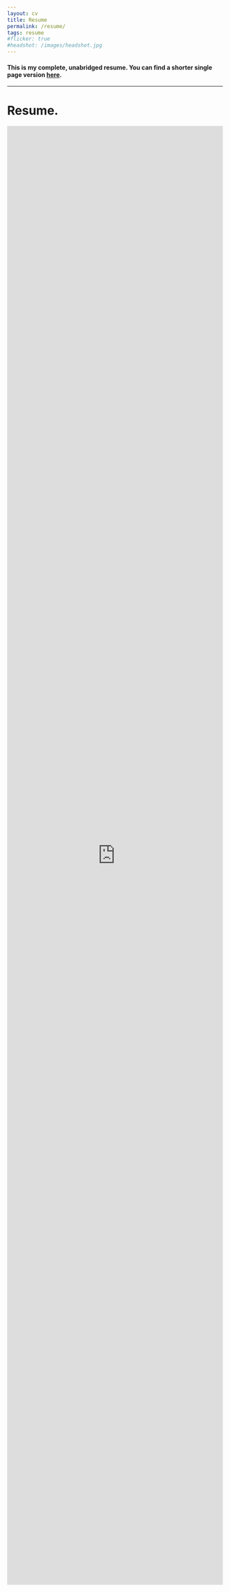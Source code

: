 ```yaml
---
layout: cv
title: Resume
permalink: /resume/
tags: resume
#flicker: true
#headshot: /images/headshot.jpg
---
```


#### This is my complete, unabridged resume. You can find a shorter single page version [here](https://raw.githubusercontent.com/IAmSuyogJadhav/Resume/master/Resume.pdf).
---

<!-- # Suyog Jadhav
<div id="webaddress">
<i class="fa fa-envelope"></i> <a href="mailto:suyog.17je002775@ece.ism.ac.in">mail</a>
|
<i class="fa fa-linkedin"></i> <a href="https://linkedin.com/{{ site.linkedin_username }}">{{ site.linkedin_username }}</a>
|
<i class="fa fa-github"></i> <a href="https://github.com/{{ site.github_username }}">{{ site.github_username }}</a>
|
<i class="fa fa-twitter"></i> <a href="https://twitter.com/{{ site.twitter_username }}">{{ site.twitter_username }}</a>
</div>

## Projects

`Dec 2018`
__T. A. L. K. (The Aid for Language Kinetics)__ Currently working on this research project under the supervision of [Dr. Jaisingh T.](https://www.researchgate.net/profile/Jaisingh_Thangaraj). We are trying to design custom recurrent neural networks to use for detecting the whole American sign language (including the gestures) in a more practical and scalable way, using small and lightweight hardware sensors mounted on the arms of the user, instead of bulky cameras. Can be thought of as text-to-speech, but for sign language. Ongoing

`Jan 2019`
__[Brainy](https://github.com/IAmSuyogJadhav/Brainy/)__ Along with 2 fellow members of the team, designed a web portal that can be used by doctors to get the brain MRI scans analyzed simply by uploading the scans using their login ID. We modified the U-Net model and trained it to segment out the brain tumors from the MRI scans of the brain. The project got 4th rank out of a total of 22 finalist teams in the PanIIT AI Hackathon 2019 and got featured on paperswithcode.com.

`Oct 2018`
__[WalkSafe](https://github.com/IAmSuyogJadhav/WalkSafe)__ Along with Udbhav and Aniket (fellow members of the team), designed an application that alerts unaware pedestrians and those with hearing disabilities if a car is approaching them. We synthesized the dataset by randomly superposing car horn snippets on background noise. Trained an LSTM model and got ~85% accuracy on the validation set.

`Sep 2018`
__DriveSmart (A startup funded by CIIE, IIT Dhanbad)__ Developed a smart system for cars that alerts the driver with visual cues and audio alerts when the driver gets distracted from the road or is drowsy. Used OpenCV, and dlib to create a multithreaded real-time object detector that could achieve object detection speeds of more than 60 FPS. Further, designed and trained a head pose estimation model in TensorFlow. Only the multithreaded object detector is open-sourced ([here](https://github.com/IAmSuyogJadhav/Lightning-Fast-Object-Detector)) due to NDA agreement.

`Jul 2018`
__[FaceSearch](https://www.github.com/IAmSuyogJadhav/FaceSearch)__ Created a command-line tool that takes an image, detects faces in it, lets the user select one and then tries to establish the identity of the person by performing Google reverse Image search on the face. Used OpenCV. Implemented in Python. The project got 25 stars on the GitHub repository in a short time after its release.

The complete list of projects can be found on [my Github profile](https://github.com/IAmSuyogJadhav).

## Positions Held

`Dec '18 - Jan '19`
__Python Developer Intern, DataProrrisi Inc__ Developed the backend in Flask for DataProrrisi, a startup focused on revolutionizing the loan acquisition process using machine learning, based in California.

`Dec '17 - Present`
__AI Team Member, Cyber Labs__ A core member of the AI team of Cyber Labs, the official cyber society of IIT (ISM), Dhanbad. Cyber Labs is the initiative of IIT (ISM) students on the footsteps of MIT Media Labs, MIT. Our team focuses on working on various projects that use ML, DL or in general, any field of AI.

## Certifications

__Advanced Machine Learning Specialization__
_by HSE - National Research University on Coursera_

  1. [Introduction to Deep Learning](https://www.coursera.org/account/accomplishments/verify/32SDG3EQFHNQ)

  2. [How to Win a Data Science Competition: Learn from Top Kagglers](https://www.coursera.org/account/accomplishments/verify/897TKTQY9QCH)

__[Deep Learning Specialization (5/5 Courses)](https://www.coursera.org/account/accomplishments/specialization/certificate/LUB5A3JNJKHC)__
_by deeplearning.ai on Coursera_

__[Machine Learning](https://www.coursera.org/account/accomplishments/verify/PKVYKUTJCGFN)__
_by Stanford University on Coursera_

## Skills

### Languages
Python 3 | Python 2 | C++ | C | Matlab | GNU Octave | Javascript | CSS

### Tools & Libraries
Keras | TensorFlow | OpenCV | dlib | Git | Linux | Scipy stack | Pandas | Matplotlib | Scikit-learn | Regex | XGBoost | PyTorch | Flask

### Development
Machine Learning | Deep Learning | 2D and 3D Convolutional Neural Networks | Recurrent Neural Networks | Generative Networks | Transfer Learning | Computer Vision | Competitive Data Science | Audio Processing | Image/Video Processing | API & Backend Development

---
## Recent Achievements

`Jan 2019`
__3rd Runner Up @ PanIIT Mission AI: Solve For India__ Secured 4th rank in the final round out of 22 teams selected for the final round. We trained a model to segment brain tumors from 3D MRI data. We were able to achieve a weighted dice loss of around ~-0.43 on the validation set. The model was then served through a web app, designed by me using Flask. Previously, we had achieved 11th rank overall out of more than 300 teams in the qualifying round to qualify for the final round. The final round of the Mission AI: Solve for India hackathon organized by PanIIT, was held at IIT Delhi from 19th to 20th January 2019.
Team Members: Udbhav Bamba, Gk Tejus

`Oct 2018`
__Recipient: PyTorch scholarship Udacity - Facebook__ Got selected for the pyTorch scholarship challenge by Facebook AI and Udacity, to pursue an in-depth course on pyTorch by Facebook AI on Udacity. -->
# Resume.
<div class="content">
<iframe id="ifrml" src="https://docs.google.com/document/d/e/2PACX-1vQCPcv0T8h7BQ-Y2J9Y5vDBh5YQ_6mFpYSS-Wp--kmm5GhRoyx7ogDoyUIHFw8XKDkiJFU5PBZ-Nsl0/pub?embedded=true" frameborder="0" scrolling="no" width='100%' height='3400'>
 <!-- style="position:fixed; top:0; left:0; bottom:0; right:0; width:100%; height:100%; border:none; margin:0; padding:0; overflow:hidden; z-index:999999;"> -->
    Your browser doesn't support iframes
</iframe>
</div>
<!-- <iframe src="https://docs.google.com/document/d/e/2PACX-1vQCPcv0T8h7BQ-Y2J9Y5vDBh5YQ_6mFpYSS-Wp--kmm5GhRoyx7ogDoyUIHFw8XKDkiJFU5PBZ-Nsl0/pub?embedded=true"></iframe> -->
